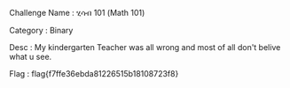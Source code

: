 Challenge Name   :   ሂሳብ 101  (Math 101)

Category 	 :   Binary 

Desc   :  My kindergarten Teacher was all wrong and most of all don't belive what u see.

Flag   :  flag{f7ffe36ebda81226515b18108723f8}
